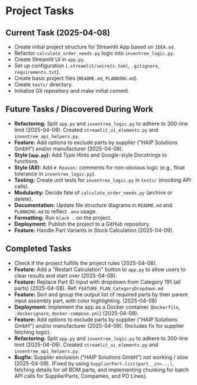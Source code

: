 # Project Tasks

## Current Task (2025-04-08)
- Create initial project structure for Streamlit App based on `IDEA.md`.
- Refactor `calculate_order_needs.py` logic into `inventree_logic.py`.
- Create Streamlit UI in `app.py`.
- Set up configuration (`.streamlit/secrets.toml`, `.gitignore`, `requirements.txt`).
- Create basic project files (`README.md`, `PLANNING.md`).
- Create `tests/` directory.
- Initialize Git repository and make initial commit.
## Future Tasks / Discovered During Work
- **Refactoring:** Split `app.py` and `inventree_logic.py` to adhere to 300-line limit (2025-04-09). Created `streamlit_ui_elements.py` and `inventree_api_helpers.py`.
- **Feature:** Add options to exclude parts by supplier ("HAIP Solutions GmbH") and/or manufacturer (2025-04-09).
- **Style (`app.py`):** Add Type Hints and Google-style Docstrings to functions.
- **Style (All):** Add `# Reason:` comments for non-obvious logic (e.g., float tolerance in `inventree_logic.py`).
- **Testing:** Create unit tests for `inventree_logic.py` in `tests/` (mocking API calls).
- **Modularity:** Decide fate of `calculate_order_needs.py` (archive or delete).
- **Documentation:** Update file structure diagrams in `README.md` and `PLANNING.md` to reflect `.env` usage.
- **Formatting:** Run `black .` on the project.
- **Deployment:** Publish the project to a GitHub repository.
- **Feature:** Handle Part Variants in Stock Calculation (2025-04-09).
## Completed Tasks
- Check if the project fulfills the project rules (2025-04-08).
- **Feature:** Add a "Restart Calculation" button to `app.py` to allow users to clear results and start over (2025-04-08).
- **Feature:** Replace Part ID input with dropdown from Category 191 (all parts) (2025-04-08). Ref: `FEATURE_PLAN_CategoryDropdown.md`
- **Feature:** Sort and group the output list of required parts by their parent input assembly part, with color highlighting. (2025-04-08)
- **Deployment:** Implement the app as a Docker container (`Dockerfile`, `.dockerignore`, `docker-compose.yml`) (2025-04-08).
- **Feature:** Add options to exclude parts by supplier ("HAIP Solutions GmbH") and/or manufacturer (2025-04-09). (Includes fix for supplier fetching logic).
- **Refactoring:** Split `app.py` and `inventree_logic.py` to adhere to 300-line limit (2025-04-09). Created `streamlit_ui_elements.py` and `inventree_api_helpers.py`.
- **Bugfix:** Supplier exclusion ("HAIP Solutions GmbH") not working / slow (2025-04-09). (Fixed by using `SupplierPart.list(part__in=...)`, fetching details for *all* BOM parts, and implementing chunking for batch API calls for SupplierParts, Companies, and PO Lines).